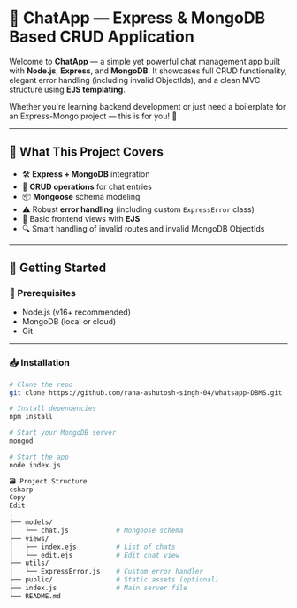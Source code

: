 # 💬 ChatApp — Express & MongoDB Based CRUD Application

Welcome to **ChatApp** — a simple yet powerful chat management app built with **Node.js**, **Express**, and **MongoDB**. It showcases full CRUD functionality, elegant error handling (including invalid ObjectIds), and a clean MVC structure using **EJS templating**.

Whether you're learning backend development or just need a boilerplate for an Express-Mongo project — this is for you! 🚀

---

## 🧠 What This Project Covers

- 🛠️ **Express + MongoDB** integration
- 🔄 **CRUD operations** for chat entries
- 📦 **Mongoose** schema modeling
- ⚠️ Robust **error handling** (including custom `ExpressError` class)
- 🎨 Basic frontend views with **EJS**
- 🔍 Smart handling of invalid routes and invalid MongoDB ObjectIds

---

## 🚀 Getting Started

### 🔧 Prerequisites

- Node.js (v16+ recommended)
- MongoDB (local or cloud)
- Git

---

### 📥 Installation

```bash
# Clone the repo
git clone https://github.com/rana-ashutosh-singh-04/whatsapp-DBMS.git

# Install dependencies
npm install

# Start your MongoDB server
mongod

# Start the app
node index.js

🗃️ Project Structure
csharp
Copy
Edit
.
├── models/
│   └── chat.js            # Mongoose schema
├── views/
│   ├── index.ejs          # List of chats
│   └── edit.ejs           # Edit chat view
├── utils/
│   └── ExpressError.js    # Custom error handler
├── public/                # Static assets (optional)
├── index.js               # Main server file
└── README.md
